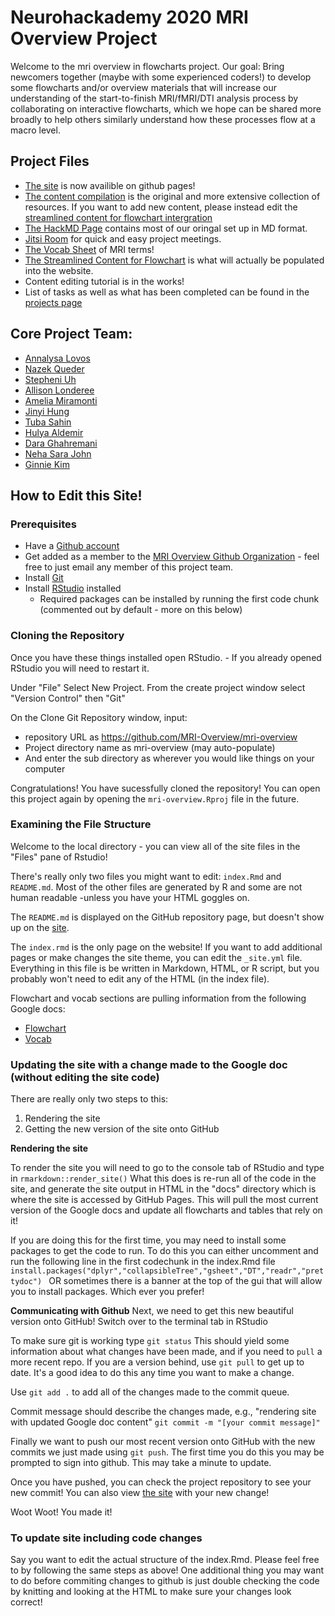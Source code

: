 # Neurohackademy 2020 MRI Overview Project

Welcome to the mri overview in flowcharts project. Our goal: Bring newcomers together (maybe with some experienced coders!) to develop some flowcharts and/or overview materials that will increase our understanding of the start-to-finish MRI/fMRI/DTI analysis process by collaborating on interactive flowcharts, which we hope can be shared more broadly to help others similarly understand how these processes flow at a macro level. 


## Project Files
* [The site](https://mri-overview.github.io/mri-overview/) is now availible on github pages! 
* [The content compilation](https://docs.google.com/document/d/1d2YIGNcBgyLPSA3bIh_4ykLT1ixNjU6LHuPns6krSRg/edit#) is the original and more extensive collection of resources. If you want to add new content, please instead edit the [streamlined content for flowchart intergration](https://docs.google.com/spreadsheets/d/1OS48G1jEBcArDIN76jh5PFHGoJSeqfGSTE23ve7lfjk/edit?usp=sharing)
* [The HackMD Page](https://hackmd.io/GtFGl3pWTe6kymhDzASpZQ?both) contains most of our oringal set up in MD format.
* [Jitsi Room]( https://meet.jit.si/Hello-mri-overview) for quick and easy project meetings. 
* [The Vocab Sheet](https://docs.google.com/spreadsheets/d/1U3Qi4Ns4POn9R8m0SEua6zU0cO5jjseMq3WrctPEtyo/edit?usp=sharing) of MRI terms! 
* [The Streamlined Content for Flowchart](https://docs.google.com/spreadsheets/d/1OS48G1jEBcArDIN76jh5PFHGoJSeqfGSTE23ve7lfjk/edit?usp=sharing) is what will actually be populated into the website.
* Content editing tutorial is in the works! 
* List of tasks as well as what has been completed can be found in the [projects page](https://github.com/MRI-Overview/mri-overview/projects/1)


## Core Project Team:
* [Annalysa Lovos](https://github.com/annalysa)
* [Nazek Queder](https://github.com/nqueder)
* [Stepheni Uh](https://github.com/stephuh2)
* [Allison Londeree](https://github.com/londeree4)
* [Amelia Miramonti](https://github.com/amelia-m)
* [Jinyi Hung](https://github.com/jinyihung)
* [Tuba Sahin](https://github.com/tubapona)
* [Hulya Aldemir](https://github.com/hulyaald)
* [Dara Ghahremani](https://github.com/daraucla)
* [Neha Sara John](https://github.com/NSJohn)
* [Ginnie Kim](https://github.com/ginniekim)

## How to Edit this Site!

### Prerequisites
- Have a [Github account](https://github.com/join) 
- Get added as a member to the [MRI Overview Github Organization](https://github.com/MRI-Overview) - feel free to just email any member of this project team.
- Install [Git](https://git-scm.com/downloads) 
- Install [RStudio](https://rstudio.com/products/rstudio/download/) installed
    - Required packages can be installed by running the first code chunk (commented out by default - more on this below)


### Cloning the Repository
Once you have these things installed open RStudio.
    - If you already opened RStudio you will need to restart it.
    
Under "File" Select New Project. From the create project window select "Version Control" then "Git" 

On the Clone Git Repository window, input:
- repository URL as https://github.com/MRI-Overview/mri-overview 
- Project directory name as mri-overview (may auto-populate)
- And enter the sub directory as wherever you would like things on your computer

Congratulations!  You have sucessfully cloned the repository! 
You can open this project again by opening the `mri-overview.Rproj` file in the future.

### Examining the File Structure

Welcome to the local directory - you can view all of the site files in the "Files" pane of Rstudio!

There's really only two files you might want to edit: `index.Rmd` and `README.md`. Most of the other files are generated by R and some are not human readable -unless you have your HTML goggles on. 

The `README.md` is displayed on the GitHub repository page, but doesn't show up on the [site](https://mri-overview.github.io/mri-overview/).

The `index.rmd` is the only page on the website! If you want to add additional pages or make changes the site theme, you can edit the `_site.yml` file. Everything in this file is be written in Markdown, HTML, or R script, but you probably won't need to edit any of the HTML (in the index file).

Flowchart and vocab sections are pulling information from the following Google docs:
- [Flowchart](https://docs.google.com/spreadsheets/d/1OS48G1jEBcArDIN76jh5PFHGoJSeqfGSTE23ve7lfjk/edit?usp=sharing)
- [Vocab](https://docs.google.com/spreadsheets/d/1U3Qi4Ns4POn9R8m0SEua6zU0cO5jjseMq3WrctPEtyo/edit?usp=slack&ts=5f24816f)

### Updating the site with a change made to the Google doc (without editing the site code)

There are really only two steps to this:
1. Rendering the site
2. Getting the new version of the site onto GitHub

**Rendering the site**

To render the site you will need to go to the console tab of RStudio and type in `rmarkdown::render_site()`
What this does is re-run all of the code in the site, and generate the site output in HTML in the "docs" directory which is where the site is accessed by GitHub Pages. This will pull the most current version of the Google docs and update all flowcharts and tables that rely on it! 

If you are doing this for the first time, you may need to install some packages to get the code to run.  To do this you can either uncomment and run the following line in the first codechunk in the index.Rmd file `install.packages("dplyr","collapsibleTree","gsheet","DT","readr","prettydoc")
`
OR sometimes there is a banner at the top of the gui that will allow you to install packages. Which ever you prefer! 

**Communicating with Github**
Next, we need to get this new beautiful version onto GitHub! Switch over to the terminal tab in RStudio

To make sure git is working type `git status` This should yield some information about what changes have been made, and if you need to `pull` a more recent repo. If you are a version behind, use `git pull` to get up to date. It's a good idea to do this any time you want to make a change. 

Use `git add .` to add all of the changes made to the commit queue.
 

Commit message should describe the changes made, e.g., "rendering site with updated Google doc content"
`git commit -m "[your commit message]"`

Finally we want to push our most recent version onto GitHub with the new commits we just made using  `git push`. The first time you do this you may be prompted to sign into github. This may take a minute to update. 

Once you have pushed, you can check the project repository to see your new commit! You can also view [the site](https://mri-overview.github.io/mri-overview/) with your new change! 

Woot Woot! You made it!

### To update site including code changes

Say you want to edit the actual structure of the index.Rmd. Please feel free to by following the same steps as above! One additional thing you may want to do before commiting changes to github is just double checking the code by knitting and looking at the HTML to make sure your changes look correct!
